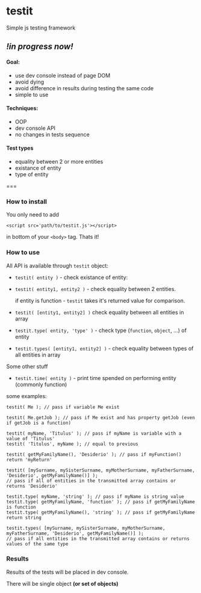 testit
===================

Simple js testing framework

## *!in progress now!*


#### Goal:
  + use dev console instead of page DOM
  + avoid dying
  + avoid difference in results during testing the same code
  + simple to use

#### Techniques:
  + OOP
  + dev console API
  + no changes in tests sequence

#### Test types
  + equality between 2 or more entities
  + existance of entity
  + type of entity

===

### How to install
You only need to add 
    
    <script src='path/to/testit.js'></script>

in bottom of your `<body>` tag. Thats it!

### How to use
All API is available through `testit` object:

+ `testit( entity )` - check existance of entity:
+ `testit( entity1, entity2 )` - check equality between 2 entities.
  
  if entity is function - `testit` takes it's returned value for comparison.
+ `testit( [entity1, entity2] )` check equality between all entities in array
+ `testit.type( entity, 'type' )` - check type (`function`, `object`, ...) of entity
+ `testit.types( [entity1, entity2] )` - check equality between types of all entities in array

Some other stuff

+ `testit.time( entity )` - print time spended on performing entity (commonly function)

some examples:
    
    testit( Me ); // pass if variable Me exist
    
    testit( Me.getJob ); // pass if Me exist and has property getJob (even if getJob is a function)
    
    testit( myName, 'Titulus' ); // pass if myName is variable with a value of 'Titulus'
    testit( 'Titulus', myName ); // equal to previous
    
    testit( getMyFamilyName(), 'Desiderio' ); // pass if myFunction() return 'myReturn'
    
    testit( [mySurname, mySisterSurname, myMotherSurname, myFatherSurname, 'Desiderio', getMyFamilyName()] );
    // pass if all of entities in the transmitted array contains or returns 'Desiderio'
    
    testit.type( myName, 'string' ); // pass if myName is string value
    testit.type( getMyFamilyName, 'function' ); // pass if getMyFamilyName is function
    testit.type( getMyFamilyName(), 'string' ); // pass if getMyFamilyName return string
    
    testit.types( [mySurname, mySisterSurname, myMotherSurname, myFatherSurname, 'Desiderio', getMyFamilyName()] );
    // pass if all entities in the transmitted array contains or returns values of the same type

### Results
Results of the tests will be placed in dev console.

There will be single object **(or set of objects)**